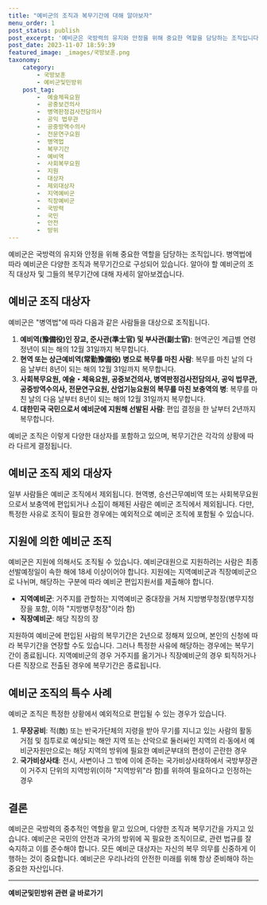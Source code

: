 ```yaml
---
title: "예비군의 조직과 복무기간에 대해 알아보자"
menu_order: 1
post_status: publish
post_excerpt: '예비군은 국방력의 유지와 안정을 위해 중요한 역할을 담당하는 조직입니다. 병역법에 따라 예비군은 다양한 조직과 복무기간으로 구성되어 있습니다. 알아야 할 예비군의 조직 대상자 및 그들의 복무기간에 대해 자세히 알아보겠습니다.'
post_date: 2023-11-07 18:59:39
featured_image: _images/국방보훈.png
taxonomy:
    category:
        - 국방보훈
        - 예비군및민방위
    post_tag:
        -  예술체육요원
        -  공중보건의사
        -  병역판정검사전담의사
        -  공익 법무관
        -  공중방역수의사
        -  전문연구요원
        -  병역법
        -  복무기간
        -  예비역
        -  사회복무요원
        -  지원
        -  대상자
        -  제외대상자
        -  지역예비군
        -  직장예비군
        -  국방력
        -  국민
        -  안전
        -  방위
---
```




예비군은 국방력의 유지와 안정을 위해 중요한 역할을 담당하는 조직입니다. 병역법에 따라 예비군은 다양한 조직과 복무기간으로 구성되어 있습니다. 알아야 할 예비군의 조직 대상자 및 그들의 복무기간에 대해 자세히 알아보겠습니다.

## 예비군 조직 대상자

예비군은 "병역법"에 따라 다음과 같은 사람들을 대상으로 조직됩니다.

1. **예비역(豫備役)인 장교, 준사관(準士官) 및 부사관(副士官)**: 현역군인 계급별 연령 정년이 되는 해의 12월 31일까지 복무합니다.
2. **현역 또는 상근예비역(常勤豫備役) 병으로 복무를 마친 사람**: 복무를 마친 날의 다음 날부터 8년이 되는 해의 12월 31일까지 복무합니다.
3. **사회복무요원, 예술・체육요원, 공중보건의사, 병역판정검사전담의사, 공익 법무관, 공중방역수의사, 전문연구요원, 산업기능요원의 복무를 마친 보충역의 병**: 복무를 마친 날의 다음 날부터 8년이 되는 해의 12월 31일까지 복무합니다.
4. **대한민국 국민으로서 예비군에 지원해 선발된 사람**: 편입 결정을 한 날부터 2년까지 복무합니다.

예비군 조직은 이렇게 다양한 대상자를 포함하고 있으며, 복무기간은 각각의 상황에 따라 다르게 결정됩니다.

## 예비군 조직 제외 대상자

일부 사람들은 예비군 조직에서 제외됩니다. 현역병, 승선근무예비역 또는 사회복무요원으로서 보충역에 편입되거나 소집이 해제된 사람은 예비군 조직에서 제외됩니다. 다만, 특정한 사유로 조직이 필요한 경우에는 예외적으로 예비군 조직에 포함될 수 있습니다.

## 지원에 의한 예비군 조직

예비군은 지원에 의해서도 조직될 수 있습니다. 예비군대원으로 지원하려는 사람은 최종 선발예정일이 속한 해에 18세 이상이어야 합니다. 지원에는 지역예비군과 직장예비군으로 나뉘며, 해당하는 구분에 따라 예비군 편입지원서를 제출해야 합니다.

- **지역예비군**: 거주지를 관할하는 지역예비군 중대장을 거쳐 지방병무청장(병무지청장을 포함, 이하 "지방병무청장"이라 함)
- **직장예비군**: 해당 직장의 장

지원하여 예비군에 편입된 사람의 복무기간은 2년으로 정해져 있으며, 본인의 신청에 따라 복무기간을 연장할 수도 있습니다. 그러나 특정한 사유에 해당하는 경우에는 복무기간이 종료됩니다. 지역예비군의 경우 거주지를 옮기거나 직장예비군의 경우 퇴직하거나 다른 직장으로 전출된 경우에 복무기간은 종료됩니다.

## 예비군 조직의 특수 사례

예비군 조직은 특정한 상황에서 예외적으로 편입될 수 있는 경우가 있습니다.

1. **무장공비**: 적(敵) 또는 반국가단체의 지령을 받아 무기를 지니고 있는 사람의 활동 거점 및 침투로로 예상되는 해안 지역 또는 산악으로 둘러싸인 지역의 리·동에서 예비군자원만으로는 해당 지역의 방위에 필요한 예비군부대의 편성이 곤란한 경우
2. **국가비상사태**: 전시, 사변이나 그 밖에 이에 준하는 국가비상사태하에서 국방부장관이 거주지 단위의 지역방위(이하 "지역방위"라 함)를 위하여 필요하다고 인정하는 경우

## 결론

예비군은 국방력의 중추적인 역할을 맡고 있으며, 다양한 조직과 복무기간을 가지고 있습니다. 예비군은 국민의 안전과 국가의 방위에 꼭 필요한 조직이므로, 관련 법규를 잘 숙지하고 이를 준수해야 합니다. 모든 예비군 대상자는 자신의 복무 의무를 신중하게 이행하는 것이 중요합니다. 예비군은 우리나라의 안전한 미래를 위해 항상 준비해야 하는 중요한 자산입니다.
<!-- wp:separator -->
<hr class="wp-block-separator has-alpha-channel-opacity"/>
<!-- /wp:separator -->

<!-- wp:group {"backgroundColor":"base","layout":{"type":"constrained"}} -->
<div class="wp-block-group has-base-background-color has-background"><!-- wp:paragraph {"align":"center","fontSize":"medium"} -->
<p class="has-text-align-center has-large-font-size"><strong>예비군및민방위 관련 글 바로가기</strong></p>
<!-- /wp:paragraph -->


<!-- wp:latest-posts
{"categories":[{"id":9797,"count":19,"description":"","link":"https://uknowlaw.com/category/%ec%98%88%eb%b9%84%ea%b5%b0%eb%b0%8f%eb%af%bc%eb%b0%a9%ec%9c%84/","name":"예비군및민방위","slug":"예비군및민방위","taxonomy":"category","parent":0,"meta":[],"_links":{"self":[{"href":"https://uknowlaw.com/wp-json/wp/v2/categories/9797"}],"collection":[{"href":"https://uknowlaw.com/wp-json/wp/v2/categories"}],"about":[{"href":"https://uknowlaw.com/wp-json/wp/v2/taxonomies/category"}],"wp:post_type":[{"href":"https://uknowlaw.com/wp-json/wp/v2/posts?categories=9797"}],"curies":[{"name":"wp","href":"https://api.w.org/{rel}","templated":true}]}}],"postsToShow":100,"excerptLength":28,"postLayout":"grid","columns":2,"featuredImageAlign":"left","featuredImageSizeSlug":"large","fontSize":"medium"} /--></div>
<!-- /wp:group -->